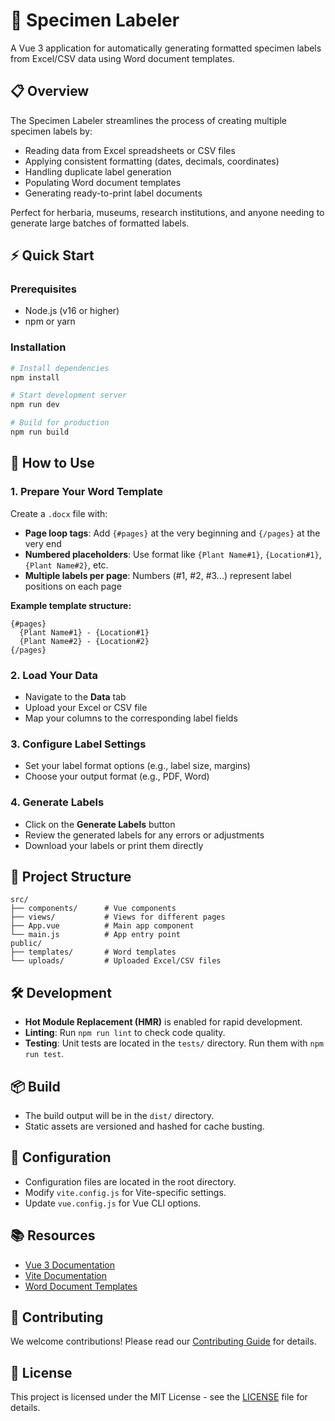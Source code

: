 # 🌿 Specimen Labeler

A Vue 3 application for automatically generating formatted specimen labels from Excel/CSV data using Word document templates.

## 📋 Overview

The Specimen Labeler streamlines the process of creating multiple specimen labels by:
- Reading data from Excel spreadsheets or CSV files
- Applying consistent formatting (dates, decimals, coordinates)
- Handling duplicate label generation
- Populating Word document templates
- Generating ready-to-print label documents

Perfect for herbaria, museums, research institutions, and anyone needing to generate large batches of formatted labels.

## ⚡ Quick Start

### Prerequisites

- Node.js (v16 or higher)
- npm or yarn

### Installation

```bash
# Install dependencies
npm install

# Start development server
npm run dev

# Build for production
npm run build
```

## 🎯 How to Use

### 1. Prepare Your Word Template

Create a `.docx` file with:

- **Page loop tags**: Add `{#pages}` at the very beginning and `{/pages}` at the very end
- **Numbered placeholders**: Use format like `{Plant Name#1}`, `{Location#1}`, `{Plant Name#2}`, etc.
- **Multiple labels per page**: Numbers (#1, #2, #3...) represent label positions on each page

**Example template structure:**

```
{#pages}
  {Plant Name#1} - {Location#1}
  {Plant Name#2} - {Location#2}
{/pages}
```

### 2. Load Your Data

- Navigate to the **Data** tab
- Upload your Excel or CSV file
- Map your columns to the corresponding label fields

### 3. Configure Label Settings

- Set your label format options (e.g., label size, margins)
- Choose your output format (e.g., PDF, Word)

### 4. Generate Labels

- Click on the **Generate Labels** button
- Review the generated labels for any errors or adjustments
- Download your labels or print them directly

## 📂 Project Structure

```
src/
├── components/      # Vue components
├── views/           # Views for different pages
├── App.vue          # Main app component
└── main.js          # App entry point
public/
├── templates/       # Word templates
└── uploads/         # Uploaded Excel/CSV files
```

## 🛠️ Development

- **Hot Module Replacement (HMR)** is enabled for rapid development.
- **Linting**: Run `npm run lint` to check code quality.
- **Testing**: Unit tests are located in the `tests/` directory. Run them with `npm run test`.

## 📦 Build

- The build output will be in the `dist/` directory.
- Static assets are versioned and hashed for cache busting.

## 🔧 Configuration

- Configuration files are located in the root directory.
- Modify `vite.config.js` for Vite-specific settings.
- Update `vue.config.js` for Vue CLI options.

## 📚 Resources

- [Vue 3 Documentation](https://v3.vuejs.org/)
- [Vite Documentation](https://vitejs.dev/)
- [Word Document Templates](https://docs.microsoft.com/en-us/office/open-xml/)

## 🤝 Contributing

We welcome contributions! Please read our [Contributing Guide](CONTRIBUTING.md) for details.

## 📄 License

This project is licensed under the MIT License - see the [LICENSE](LICENSE) file for details.

